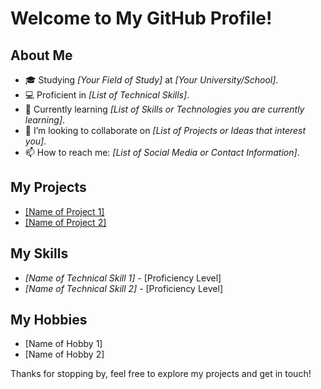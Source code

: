 <!-- Welcome to My GitHub Profile! -->
<h1>Welcome to My GitHub Profile!</h1>

<!-- About Me Section -->
<h2>About Me</h2>
<ul>
  <li>
    🎓 Studying <em>[Your Field of Study]</em> at <em>[Your University/School]</em>.
  </li>
  <li>
    💻 Proficient in <em>[List of Technical Skills]</em>.
  </li>
  <li>
    🌱 Currently learning <em>[List of Skills or Technologies you are currently learning]</em>.
  </li>
  <li>
    👯 I’m looking to collaborate on <em>[List of Projects or Ideas that interest you]</em>.
  </li>
  <li>
    📫 How to reach me: <em>[List of Social Media or Contact Information]</em>.
  </li>
</ul>

<!-- My Projects Section -->
<h2>My Projects</h2>
<ul>
  <!-- Project 1 -->
  <li>
    <a href="[Link to Project 1]">[Name of Project 1]</a>
  </li>
  
  <!-- Project 2 -->
  <li>
    <a href="[Link to Project 2]">[Name of Project 2]</a>
  </li>
  
  <!-- Add more projects here as needed -->
</ul>

<!-- My Skills Section -->
<h2>My Skills</h2>
<ul>
  <!-- Technical Skill 1 -->
  <li>
    <em>[Name of Technical Skill 1]</em> - [Proficiency Level]
  </li>
  
  <!-- Technical Skill 2 -->
  <li>
    <em>[Name of Technical Skill 2]</em> - [Proficiency Level]
  </li>
  
  <!-- Add more technical skills here as needed -->
</ul>

<!-- My Hobbies Section -->
<h2>My Hobbies</h2>
<ul>
  <!-- Hobby 1 -->
  <li>
    [Name of Hobby 1]
  </li>
  
  <!-- Hobby 2 -->
  <li>
    [Name of Hobby 2]
  </li>
  
  <!-- Add more hobbies here as needed -->
</ul>

<p>Thanks for stopping by, feel free to explore my projects and get in touch!</p>
